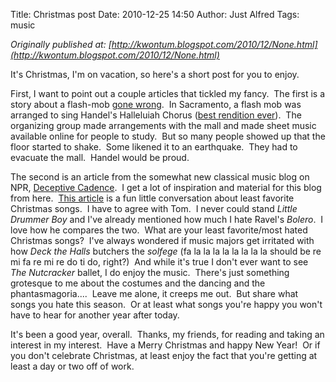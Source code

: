 Title: Christmas post
Date: 2010-12-25 14:50
Author: Just Alfred
Tags: music

*Originally published at: [http://kwontum.blogspot.com/2010/12/None.html](http://kwontum.blogspot.com/2010/12/None.html)*

It's Christmas, I'm on vacation, so here's a short post for you to
enjoy.  

<a name="more"></a>First, I want to point out a couple articles that
tickled my fancy.  The first is a story about a flash-mob [gone
wrong](http://www.mercurynews.com/top-stories/ci_16912758?nclick_check=1). 
In Sacramento, a flash mob was arranged to sing Handel's Halleluiah
Chorus ([best rendition
ever](http://www.youtube.com/watch?v=ZCFCeJTEzNU)).  The organizing
group made arrangements with the mall and made sheet music available
online for people to study.  But so many people showed up that the floor
started to shake.  Some likened it to an earthquake.  They had to
evacuate the mall.  Handel would be proud.  
  
The second is an article from the somewhat new classical music blog on
NPR, [Deceptive Cadence](http://www.npr.org/blogs/deceptivecadence/).  I
get a lot of inspiration and material for this blog from here.  [This
article](http://www.npr.org/blogs/deceptivecadence/2010/12/14/132035046/least-favorite-christmas-song?ft=1&f=129702125)
is a fun little conversation about least favorite Christmas songs.  I
have to agree with Tom.  I never could stand *Little Drummer Boy* and
I've already mentioned how much I hate Ravel's *Bolero*.  I love how he
compares the two.  What are your least favorite/most hated Christmas
songs?  I've always wondered if music majors get irritated with how
*Deck the Halls* butchers the *solfege* (fa la la la la la la la la
should be re mi fa re mi re do ti do, right?)  And while it's true I
don't ever want to see *The Nutcracker* ballet, I do enjoy the music. 
There's just something grotesque to me about the costumes and the
dancing and the phantasmagoria....  Leave me alone, it creeps me out. 
But share what songs you hate this season.  Or at least what songs
you're happy you won't have to hear for another year after today.  
  
It's been a good year, overall.  Thanks, my friends, for reading and
taking an interest in my interest.  Have a Merry Christmas and happy New
Year!  Or if you don't celebrate Christmas, at least enjoy the fact that
you're getting at least a day or two off of work.

